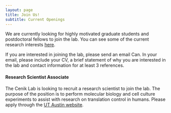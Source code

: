 ```yaml
---
layout: page
title: Join Us!
subtitle: Current Openings
---
```


We are currently looking for highly motivated graduate students and postdoctoral fellows to join the lab. You can see some of the current research interests [here](/research).

If you are interested in joining the lab, please send an email Can. In your email, please include your CV, a brief statement of why you are interested in the lab and contact information for at least 3 references.  

#### Research Scientist Associate
The Cenik Lab is looking to recruit a research scientist to join the lab. The purpose of the position is to perform molecular biology and cell culture experiments to assist with research on translation control in humans. Please apply through the [UT Austin website](https://utdirect.utexas.edu/apps/hr/jobs/nlogon/180710024216).
